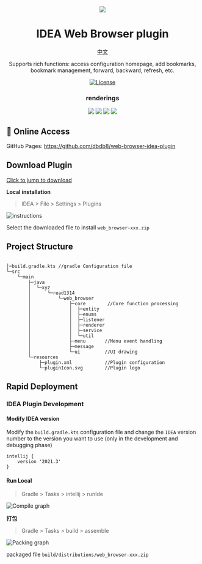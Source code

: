 <div align=center>
<img  src="src/main/resources/META-INF/pluginIcon.svg"/>
</div>

<h1 align="center">
  IDEA Web Browser plugin
</h1>

<p align="center">
  <a href="/docs/README_CN.md">中文</a>
</p>

<p align="center">
  Supports rich functions: access configuration homepage, add bookmarks, bookmark management, forward, backward, refresh, etc.
</p>

<p align="center">
  <a href="https://github.com/dbdb8/web-browser-idea-plugin/blob/master/LICENSE"><img src="https://img.shields.io/github/license/Realkai42/qwerty-learner" alt="License"></a>
</p>

<h3 align="center">
  renderings
</h3>
<div align=center>
<img  src="docs/20240328-165043.jpg"/>
<img  src="docs/20240328-180254.jpg"/>
<img  src="docs/20240328-180300.jpg"/>
<img  src="docs/20240328-180305.jpg"/>
</div>

## 📸 Online Access

GitHub Pages: <https://github.com/dbdb8/web-browser-idea-plugin>
<br/>

## Download Plugin
<a href="https://github.com/dbdb8/web-browser-idea-plugin/releases/download/1.0-SNAPSHOT/web_browser-1.0-SNAPSHOT.zip" alt="zip plugin">Click to jump to download</a>

**Local installation**

> IDEA > File > Settings > Plugins

![instructions](docs/screenshot-20240328-170528.png)

Select the downloaded file to install `web_browser-xxx.zip` 

## Project Structure

```

│─build.gradle.kts //gradle Configuration file
└─src
    └─main
        ├─java
        │  └─xyz
        │      └─read1314
        │          └─web_browser
        │              ├─core        //Core function processing
        │              │  ├─entity
        │              │  ├─enums
        │              │  ├─listener
        │              │  ├─renderer
        │              │  ├─service
        │              │  └─util
        │              ├─menu       //Menu event handling
        │              ├─message
        │              └─ui         //UI drawing
        └─resources
            ├─plugin.xml            //Plugin configuration
            └─pluginIcon.svg        //Plugin logo

```


## Rapid Deployment

### IDEA Plugin Development

#### Modify IDEA version 

Modify the `build.gradle.kts` configuration file and change the `IDEA` version number to the version you want to use (only in the development and debugging phase)

```
intellij {
    version '2021.3'
}
```

#### Run Local

> Gradle > Tasks > intellij > runIde

![Compile graph](docs/20240328-165855.jpg)


**打包**

> Gradle > Tasks > build > assemble

![Packing graph](docs/20240328-170257.jpg)

packaged file
`build/distributions/web_browser-xxx.zip`

